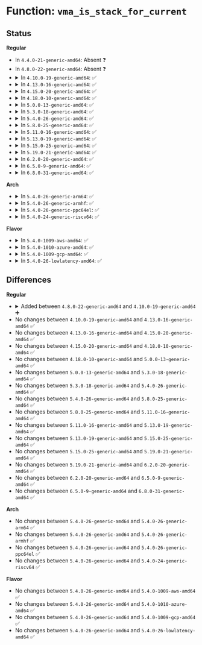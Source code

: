 # Function: <code>vma_is_stack_for_current</code>

## Status
<b>Regular</b>
<ul>
<li>
In <code>4.4.0-21-generic-amd64</code>: Absent ❓
</li>
<li>
In <code>4.8.0-22-generic-amd64</code>: Absent ❓
</li>
<li>
<details>
<summary>In <code>4.10.0-19-generic-amd64</code>: ✅</summary>

```c
int vma_is_stack_for_current(struct vm_area_struct * vma)
```

```json
{
  "name": "vma_is_stack_for_current",
  "collision_type": "Unique Global",
  "inline_type": "No",
  "funcs": [
    {
      "addr": 18446744071580765296,
      "name": "vma_is_stack_for_current",
      "external": true,
      "loc": "mm/util.c:233",
      "file": "mm/util.c",
      "inline": "seen, unknown",
      "caller_inline": [],
      "caller_func": [
        "security/selinux/hooks.c:selinux_file_mprotect"
      ]
    }
  ],
  "symbols": [
    {
      "addr": 18446744071580765296,
      "name": "vma_is_stack_for_current",
      "section": ".text",
      "bind": "STB_GLOBAL",
      "size": 74
    }
  ]
}
```
</details>
</li>
<li>
<details>
<summary>In <code>4.13.0-16-generic-amd64</code>: ✅</summary>

```c
int vma_is_stack_for_current(struct vm_area_struct * vma)
```

```json
{
  "name": "vma_is_stack_for_current",
  "collision_type": "Unique Global",
  "inline_type": "No",
  "funcs": [
    {
      "addr": 18446744071580801680,
      "name": "vma_is_stack_for_current",
      "external": true,
      "loc": "mm/util.c:260",
      "file": "mm/util.c",
      "inline": "seen, unknown",
      "caller_inline": [],
      "caller_func": [
        "security/selinux/hooks.c:selinux_file_mprotect"
      ]
    }
  ],
  "symbols": [
    {
      "addr": 18446744071580801680,
      "name": "vma_is_stack_for_current",
      "section": ".text",
      "bind": "STB_GLOBAL",
      "size": 74
    }
  ]
}
```
</details>
</li>
<li>
<details>
<summary>In <code>4.15.0-20-generic-amd64</code>: ✅</summary>

```c
int vma_is_stack_for_current(struct vm_area_struct * vma)
```

```json
{
  "name": "vma_is_stack_for_current",
  "collision_type": "Unique Global",
  "inline_type": "No",
  "funcs": [
    {
      "addr": 18446744071580890384,
      "name": "vma_is_stack_for_current",
      "external": true,
      "loc": "mm/util.c:260",
      "file": "mm/util.c",
      "inline": "seen, unknown",
      "caller_inline": [],
      "caller_func": [
        "security/selinux/hooks.c:selinux_file_mprotect"
      ]
    }
  ],
  "symbols": [
    {
      "addr": 18446744071580890384,
      "name": "vma_is_stack_for_current",
      "section": ".text",
      "bind": "STB_GLOBAL",
      "size": 74
    }
  ]
}
```
</details>
</li>
<li>
<details>
<summary>In <code>4.18.0-10-generic-amd64</code>: ✅</summary>

```c
int vma_is_stack_for_current(struct vm_area_struct * vma)
```

```json
{
  "name": "vma_is_stack_for_current",
  "collision_type": "Unique Global",
  "inline_type": "No",
  "funcs": [
    {
      "addr": 18446744071581026240,
      "name": "vma_is_stack_for_current",
      "external": true,
      "loc": "mm/util.c:282",
      "file": "mm/util.c",
      "inline": "seen, unknown",
      "caller_inline": [],
      "caller_func": [
        "security/selinux/hooks.c:selinux_file_mprotect"
      ]
    }
  ],
  "symbols": [
    {
      "addr": 18446744071581026240,
      "name": "vma_is_stack_for_current",
      "section": ".text",
      "bind": "STB_GLOBAL",
      "size": 83
    }
  ]
}
```
</details>
</li>
<li>
<details>
<summary>In <code>5.0.0-13-generic-amd64</code>: ✅</summary>

```c
int vma_is_stack_for_current(struct vm_area_struct * vma)
```

```json
{
  "name": "vma_is_stack_for_current",
  "collision_type": "Unique Global",
  "inline_type": "No",
  "funcs": [
    {
      "addr": 18446744071581103776,
      "name": "vma_is_stack_for_current",
      "external": true,
      "loc": "mm/util.c:275",
      "file": "mm/util.c",
      "inline": "seen, unknown",
      "caller_inline": [],
      "caller_func": [
        "security/selinux/hooks.c:selinux_file_mprotect"
      ]
    }
  ],
  "symbols": [
    {
      "addr": 18446744071581103776,
      "name": "vma_is_stack_for_current",
      "section": ".text",
      "bind": "STB_GLOBAL",
      "size": 83
    }
  ]
}
```
</details>
</li>
<li>
<details>
<summary>In <code>5.3.0-18-generic-amd64</code>: ✅</summary>

```c
int vma_is_stack_for_current(struct vm_area_struct * vma)
```

```json
{
  "name": "vma_is_stack_for_current",
  "collision_type": "Unique Global",
  "inline_type": "No",
  "funcs": [
    {
      "addr": 18446744071581168704,
      "name": "vma_is_stack_for_current",
      "external": true,
      "loc": "mm/util.c:289",
      "file": "mm/util.c",
      "inline": "seen, unknown",
      "caller_inline": [],
      "caller_func": [
        "security/selinux/hooks.c:selinux_file_mprotect"
      ]
    }
  ],
  "symbols": [
    {
      "addr": 18446744071581168704,
      "name": "vma_is_stack_for_current",
      "section": ".text",
      "bind": "STB_GLOBAL",
      "size": 82
    }
  ]
}
```
</details>
</li>
<li>
<details>
<summary>In <code>5.4.0-26-generic-amd64</code>: ✅</summary>

```c
int vma_is_stack_for_current(struct vm_area_struct * vma)
```

```json
{
  "name": "vma_is_stack_for_current",
  "collision_type": "Unique Global",
  "inline_type": "No",
  "funcs": [
    {
      "addr": 18446744071581226528,
      "name": "vma_is_stack_for_current",
      "external": true,
      "loc": "mm/util.c:296",
      "file": "mm/util.c",
      "inline": "seen, unknown",
      "caller_inline": [],
      "caller_func": [
        "security/selinux/hooks.c:selinux_file_mprotect"
      ]
    }
  ],
  "symbols": [
    {
      "addr": 18446744071581226528,
      "name": "vma_is_stack_for_current",
      "section": ".text",
      "bind": "STB_GLOBAL",
      "size": 82
    }
  ]
}
```
</details>
</li>
<li>
<details>
<summary>In <code>5.8.0-25-generic-amd64</code>: ✅</summary>

```c
int vma_is_stack_for_current(struct vm_area_struct * vma)
```

```json
{
  "name": "vma_is_stack_for_current",
  "collision_type": "Unique Global",
  "inline_type": "No",
  "funcs": [
    {
      "addr": 18446744071581414224,
      "name": "vma_is_stack_for_current",
      "external": true,
      "loc": "mm/util.c:306",
      "file": "mm/util.c",
      "inline": "seen, unknown",
      "caller_inline": [],
      "caller_func": [
        "security/selinux/hooks.c:selinux_file_mprotect"
      ]
    }
  ],
  "symbols": [
    {
      "addr": 18446744071581414224,
      "name": "vma_is_stack_for_current",
      "section": ".text",
      "bind": "STB_GLOBAL",
      "size": 82
    }
  ]
}
```
</details>
</li>
<li>
<details>
<summary>In <code>5.11.0-16-generic-amd64</code>: ✅</summary>

```c
int vma_is_stack_for_current(struct vm_area_struct * vma)
```

```json
{
  "name": "vma_is_stack_for_current",
  "collision_type": "Unique Global",
  "inline_type": "No",
  "funcs": [
    {
      "addr": 18446744071581457072,
      "name": "vma_is_stack_for_current",
      "external": true,
      "loc": "mm/util.c:307",
      "file": "mm/util.c",
      "inline": "seen, unknown",
      "caller_inline": [],
      "caller_func": [
        "security/selinux/hooks.c:selinux_file_mprotect"
      ]
    }
  ],
  "symbols": [
    {
      "addr": 18446744071581457072,
      "name": "vma_is_stack_for_current",
      "section": ".text",
      "bind": "STB_GLOBAL",
      "size": 82
    }
  ]
}
```
</details>
</li>
<li>
<details>
<summary>In <code>5.13.0-19-generic-amd64</code>: ✅</summary>

```c
int vma_is_stack_for_current(struct vm_area_struct * vma)
```

```json
{
  "name": "vma_is_stack_for_current",
  "collision_type": "Unique Global",
  "inline_type": "No",
  "funcs": [
    {
      "addr": 18446744071581478016,
      "name": "vma_is_stack_for_current",
      "external": true,
      "loc": "mm/util.c:307",
      "file": "mm/util.c",
      "inline": "seen, unknown",
      "caller_inline": [],
      "caller_func": [
        "security/selinux/hooks.c:selinux_file_mprotect"
      ]
    }
  ],
  "symbols": [
    {
      "addr": 18446744071581478016,
      "name": "vma_is_stack_for_current",
      "section": ".text",
      "bind": "STB_GLOBAL",
      "size": 82
    }
  ]
}
```
</details>
</li>
<li>
<details>
<summary>In <code>5.15.0-25-generic-amd64</code>: ✅</summary>

```c
int vma_is_stack_for_current(struct vm_area_struct * vma)
```

```json
{
  "name": "vma_is_stack_for_current",
  "collision_type": "Unique Global",
  "inline_type": "No",
  "funcs": [
    {
      "addr": 18446744071581732208,
      "name": "vma_is_stack_for_current",
      "external": true,
      "loc": "mm/util.c:307",
      "file": "mm/util.c",
      "inline": "seen, unknown",
      "caller_inline": [],
      "caller_func": [
        "security/selinux/hooks.c:selinux_file_mprotect"
      ]
    }
  ],
  "symbols": [
    {
      "addr": 18446744071581732208,
      "name": "vma_is_stack_for_current",
      "section": ".text",
      "bind": "STB_GLOBAL",
      "size": 82
    }
  ]
}
```
</details>
</li>
<li>
<details>
<summary>In <code>5.19.0-21-generic-amd64</code>: ✅</summary>

```c
int vma_is_stack_for_current(struct vm_area_struct * vma)
```

```json
{
  "name": "vma_is_stack_for_current",
  "collision_type": "Unique Global",
  "inline_type": "No",
  "funcs": [
    {
      "addr": 18446744071582112560,
      "name": "vma_is_stack_for_current",
      "external": true,
      "loc": "mm/util.c:308",
      "file": "mm/util.c",
      "inline": "seen, unknown",
      "caller_inline": [],
      "caller_func": [
        "security/selinux/hooks.c:selinux_file_mprotect"
      ]
    }
  ],
  "symbols": [
    {
      "addr": 18446744071582112560,
      "name": "vma_is_stack_for_current",
      "section": ".text",
      "bind": "STB_GLOBAL",
      "size": 98
    }
  ]
}
```
</details>
</li>
<li>
<details>
<summary>In <code>6.2.0-20-generic-amd64</code>: ✅</summary>

```c
int vma_is_stack_for_current(struct vm_area_struct * vma)
```

```json
{
  "name": "vma_is_stack_for_current",
  "collision_type": "Unique Global",
  "inline_type": "No",
  "funcs": [
    {
      "addr": 18446744071582586368,
      "name": "vma_is_stack_for_current",
      "external": true,
      "loc": "mm/util.c:276",
      "file": "mm/util.c",
      "inline": "seen, unknown",
      "caller_inline": [],
      "caller_func": [
        "security/selinux/hooks.c:selinux_file_mprotect"
      ]
    }
  ],
  "symbols": [
    {
      "addr": 18446744071582586368,
      "name": "vma_is_stack_for_current",
      "section": ".text",
      "bind": "STB_GLOBAL",
      "size": 98
    }
  ]
}
```
</details>
</li>
<li>
<details>
<summary>In <code>6.5.0-9-generic-amd64</code>: ✅</summary>

```c
int vma_is_stack_for_current(struct vm_area_struct * vma)
```

```json
{
  "name": "vma_is_stack_for_current",
  "collision_type": "Unique Global",
  "inline_type": "No",
  "funcs": [
    {
      "addr": 18446744071582793680,
      "name": "vma_is_stack_for_current",
      "external": true,
      "loc": "mm/util.c:299",
      "file": "mm/util.c",
      "inline": "seen, unknown",
      "caller_inline": [],
      "caller_func": [
        "security/selinux/hooks.c:selinux_file_mprotect"
      ]
    }
  ],
  "symbols": [
    {
      "addr": 18446744071582793680,
      "name": "vma_is_stack_for_current",
      "section": ".text",
      "bind": "STB_GLOBAL",
      "size": 98
    }
  ]
}
```
</details>
</li>
<li>
<details>
<summary>In <code>6.8.0-31-generic-amd64</code>: ✅</summary>

```c
int vma_is_stack_for_current(struct vm_area_struct * vma)
```

```json
{
  "name": "vma_is_stack_for_current",
  "collision_type": "Unique Global",
  "inline_type": "No",
  "funcs": [
    {
      "addr": 18446744071582968704,
      "name": "vma_is_stack_for_current",
      "external": true,
      "loc": "mm/util.c:299",
      "file": "mm/util.c",
      "inline": "seen, unknown",
      "caller_inline": [],
      "caller_func": [
        "security/selinux/hooks.c:selinux_file_mprotect"
      ]
    }
  ],
  "symbols": [
    {
      "addr": 18446744071582968704,
      "name": "vma_is_stack_for_current",
      "section": ".text",
      "bind": "STB_GLOBAL",
      "size": 98
    }
  ]
}
```
</details>
</li>
</ul>
<b>Arch</b>
<ul>
<li>
<details>
<summary>In <code>5.4.0-26-generic-arm64</code>: ✅</summary>

```c
int vma_is_stack_for_current(struct vm_area_struct * vma)
```

```json
{
  "name": "vma_is_stack_for_current",
  "collision_type": "Unique Global",
  "inline_type": "No",
  "funcs": [
    {
      "addr": 18446603336492616000,
      "name": "vma_is_stack_for_current",
      "external": true,
      "loc": "mm/util.c:296",
      "file": "mm/util.c",
      "inline": "seen, unknown",
      "caller_inline": [],
      "caller_func": [
        "security/selinux/hooks.c:selinux_file_mprotect"
      ]
    }
  ],
  "symbols": [
    {
      "addr": 18446603336492616000,
      "name": "vma_is_stack_for_current",
      "section": ".text",
      "bind": "STB_GLOBAL",
      "size": 100
    }
  ]
}
```
</details>
</li>
<li>
<details>
<summary>In <code>5.4.0-26-generic-armhf</code>: ✅</summary>

```c
int vma_is_stack_for_current(struct vm_area_struct * vma)
```

```json
{
  "name": "vma_is_stack_for_current",
  "collision_type": "Unique Global",
  "inline_type": "No",
  "funcs": [
    {
      "addr": 3226467372,
      "name": "vma_is_stack_for_current",
      "external": true,
      "loc": "mm/util.c:296",
      "file": "mm/util.c",
      "inline": "seen, unknown",
      "caller_inline": [],
      "caller_func": [
        "security/selinux/hooks.c:selinux_file_mprotect"
      ]
    }
  ],
  "symbols": [
    {
      "addr": 3226467372,
      "name": "vma_is_stack_for_current",
      "section": ".text",
      "bind": "STB_GLOBAL",
      "size": 88
    }
  ]
}
```
</details>
</li>
<li>
<details>
<summary>In <code>5.4.0-26-generic-ppc64el</code>: ✅</summary>

```c
int vma_is_stack_for_current(struct vm_area_struct * vma)
```

```json
{
  "name": "vma_is_stack_for_current",
  "collision_type": "Unique Global",
  "inline_type": "No",
  "funcs": [
    {
      "addr": 13835058055285933568,
      "name": "vma_is_stack_for_current",
      "external": true,
      "loc": "mm/util.c:296",
      "file": "mm/util.c",
      "inline": "seen, unknown",
      "caller_inline": [],
      "caller_func": [
        "security/selinux/hooks.c:selinux_file_mprotect"
      ]
    }
  ],
  "symbols": [
    {
      "addr": 13835058055285933568,
      "name": "vma_is_stack_for_current",
      "section": ".text",
      "bind": "STB_GLOBAL",
      "size": 92
    }
  ]
}
```
</details>
</li>
<li>
<details>
<summary>In <code>5.4.0-24-generic-riscv64</code>: ✅</summary>

```c
int vma_is_stack_for_current(struct vm_area_struct * vma)
```

```json
{
  "name": "vma_is_stack_for_current",
  "collision_type": "Unique Global",
  "inline_type": "No",
  "funcs": [
    {
      "addr": 18446743936272641814,
      "name": "vma_is_stack_for_current",
      "external": true,
      "loc": "mm/util.c:296",
      "file": "mm/util.c",
      "inline": "seen, unknown",
      "caller_inline": [],
      "caller_func": [
        "security/selinux/hooks.c:selinux_file_mprotect"
      ]
    }
  ],
  "symbols": [
    {
      "addr": 18446743936272641814,
      "name": "vma_is_stack_for_current",
      "section": ".text",
      "bind": "STB_GLOBAL",
      "size": 64
    }
  ]
}
```
</details>
</li>
</ul>
<b>Flavor</b>
<ul>
<li>
<details>
<summary>In <code>5.4.0-1009-aws-amd64</code>: ✅</summary>

```c
int vma_is_stack_for_current(struct vm_area_struct * vma)
```

```json
{
  "name": "vma_is_stack_for_current",
  "collision_type": "Unique Global",
  "inline_type": "No",
  "funcs": [
    {
      "addr": 18446744071581195376,
      "name": "vma_is_stack_for_current",
      "external": true,
      "loc": "mm/util.c:296",
      "file": "mm/util.c",
      "inline": "seen, unknown",
      "caller_inline": [],
      "caller_func": [
        "security/selinux/hooks.c:selinux_file_mprotect"
      ]
    }
  ],
  "symbols": [
    {
      "addr": 18446744071581195376,
      "name": "vma_is_stack_for_current",
      "section": ".text",
      "bind": "STB_GLOBAL",
      "size": 82
    }
  ]
}
```
</details>
</li>
<li>
<details>
<summary>In <code>5.4.0-1010-azure-amd64</code>: ✅</summary>

```c
int vma_is_stack_for_current(struct vm_area_struct * vma)
```

```json
{
  "name": "vma_is_stack_for_current",
  "collision_type": "Unique Global",
  "inline_type": "No",
  "funcs": [
    {
      "addr": 18446744071581142128,
      "name": "vma_is_stack_for_current",
      "external": true,
      "loc": "mm/util.c:296",
      "file": "mm/util.c",
      "inline": "seen, unknown",
      "caller_inline": [],
      "caller_func": [
        "security/selinux/hooks.c:selinux_file_mprotect"
      ]
    }
  ],
  "symbols": [
    {
      "addr": 18446744071581142128,
      "name": "vma_is_stack_for_current",
      "section": ".text",
      "bind": "STB_GLOBAL",
      "size": 82
    }
  ]
}
```
</details>
</li>
<li>
<details>
<summary>In <code>5.4.0-1009-gcp-amd64</code>: ✅</summary>

```c
int vma_is_stack_for_current(struct vm_area_struct * vma)
```

```json
{
  "name": "vma_is_stack_for_current",
  "collision_type": "Unique Global",
  "inline_type": "No",
  "funcs": [
    {
      "addr": 18446744071581186576,
      "name": "vma_is_stack_for_current",
      "external": true,
      "loc": "mm/util.c:296",
      "file": "mm/util.c",
      "inline": "seen, unknown",
      "caller_inline": [],
      "caller_func": [
        "security/selinux/hooks.c:selinux_file_mprotect"
      ]
    }
  ],
  "symbols": [
    {
      "addr": 18446744071581186576,
      "name": "vma_is_stack_for_current",
      "section": ".text",
      "bind": "STB_GLOBAL",
      "size": 82
    }
  ]
}
```
</details>
</li>
<li>
<details>
<summary>In <code>5.4.0-26-lowlatency-amd64</code>: ✅</summary>

```c
int vma_is_stack_for_current(struct vm_area_struct * vma)
```

```json
{
  "name": "vma_is_stack_for_current",
  "collision_type": "Unique Global",
  "inline_type": "No",
  "funcs": [
    {
      "addr": 18446744071581249824,
      "name": "vma_is_stack_for_current",
      "external": true,
      "loc": "mm/util.c:296",
      "file": "mm/util.c",
      "inline": "seen, unknown",
      "caller_inline": [],
      "caller_func": [
        "security/selinux/hooks.c:selinux_file_mprotect"
      ]
    }
  ],
  "symbols": [
    {
      "addr": 18446744071581249824,
      "name": "vma_is_stack_for_current",
      "section": ".text",
      "bind": "STB_GLOBAL",
      "size": 82
    }
  ]
}
```
</details>
</li>
</ul>

## Differences
<b>Regular</b>
<ul>
<li>
<details>
<summary>Added between <code>4.8.0-22-generic-amd64</code> and <code>4.10.0-19-generic-amd64</code> ➕</summary>

```c
int vma_is_stack_for_current(struct vm_area_struct * vma)
```
</details>
</li>
<li>
No changes between <code>4.10.0-19-generic-amd64</code> and <code>4.13.0-16-generic-amd64</code> ✅
</li>
<li>
No changes between <code>4.13.0-16-generic-amd64</code> and <code>4.15.0-20-generic-amd64</code> ✅
</li>
<li>
No changes between <code>4.15.0-20-generic-amd64</code> and <code>4.18.0-10-generic-amd64</code> ✅
</li>
<li>
No changes between <code>4.18.0-10-generic-amd64</code> and <code>5.0.0-13-generic-amd64</code> ✅
</li>
<li>
No changes between <code>5.0.0-13-generic-amd64</code> and <code>5.3.0-18-generic-amd64</code> ✅
</li>
<li>
No changes between <code>5.3.0-18-generic-amd64</code> and <code>5.4.0-26-generic-amd64</code> ✅
</li>
<li>
No changes between <code>5.4.0-26-generic-amd64</code> and <code>5.8.0-25-generic-amd64</code> ✅
</li>
<li>
No changes between <code>5.8.0-25-generic-amd64</code> and <code>5.11.0-16-generic-amd64</code> ✅
</li>
<li>
No changes between <code>5.11.0-16-generic-amd64</code> and <code>5.13.0-19-generic-amd64</code> ✅
</li>
<li>
No changes between <code>5.13.0-19-generic-amd64</code> and <code>5.15.0-25-generic-amd64</code> ✅
</li>
<li>
No changes between <code>5.15.0-25-generic-amd64</code> and <code>5.19.0-21-generic-amd64</code> ✅
</li>
<li>
No changes between <code>5.19.0-21-generic-amd64</code> and <code>6.2.0-20-generic-amd64</code> ✅
</li>
<li>
No changes between <code>6.2.0-20-generic-amd64</code> and <code>6.5.0-9-generic-amd64</code> ✅
</li>
<li>
No changes between <code>6.5.0-9-generic-amd64</code> and <code>6.8.0-31-generic-amd64</code> ✅
</li>
</ul>
<b>Arch</b>
<ul>
<li>
No changes between <code>5.4.0-26-generic-amd64</code> and <code>5.4.0-26-generic-arm64</code> ✅
</li>
<li>
No changes between <code>5.4.0-26-generic-amd64</code> and <code>5.4.0-26-generic-armhf</code> ✅
</li>
<li>
No changes between <code>5.4.0-26-generic-amd64</code> and <code>5.4.0-26-generic-ppc64el</code> ✅
</li>
<li>
No changes between <code>5.4.0-26-generic-amd64</code> and <code>5.4.0-24-generic-riscv64</code> ✅
</li>
</ul>
<b>Flavor</b>
<ul>
<li>
No changes between <code>5.4.0-26-generic-amd64</code> and <code>5.4.0-1009-aws-amd64</code> ✅
</li>
<li>
No changes between <code>5.4.0-26-generic-amd64</code> and <code>5.4.0-1010-azure-amd64</code> ✅
</li>
<li>
No changes between <code>5.4.0-26-generic-amd64</code> and <code>5.4.0-1009-gcp-amd64</code> ✅
</li>
<li>
No changes between <code>5.4.0-26-generic-amd64</code> and <code>5.4.0-26-lowlatency-amd64</code> ✅
</li>
</ul>
